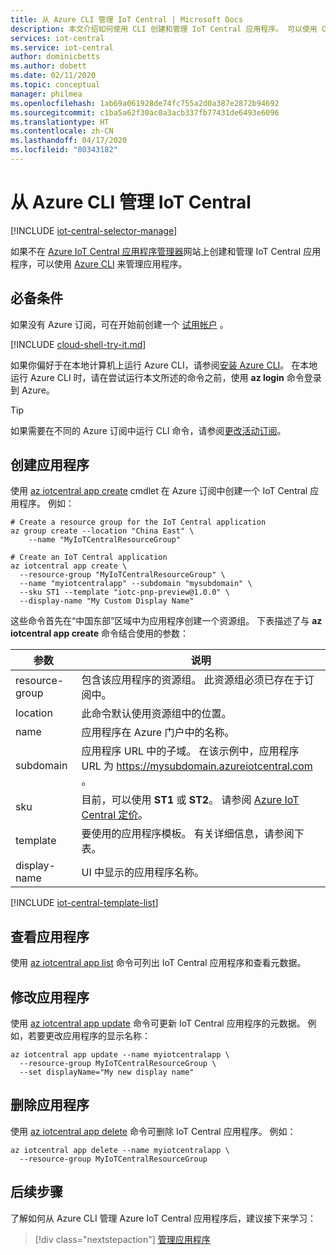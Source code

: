 ```yaml
---
title: 从 Azure CLI 管理 IoT Central | Microsoft Docs
description: 本文介绍如何使用 CLI 创建和管理 IoT Central 应用程序。 可以使用 CLI 查看、修改和删除应用程序。
services: iot-central
ms.service: iot-central
author: dominicbetts
ms.author: dobett
ms.date: 02/11/2020
ms.topic: conceptual
manager: philmea
ms.openlocfilehash: 1ab69a061928de74fc755a2d0a387e2872b94692
ms.sourcegitcommit: c1ba5a62f30ac0a3acb337fb77431de6493e6096
ms.translationtype: HT
ms.contentlocale: zh-CN
ms.lasthandoff: 04/17/2020
ms.locfileid: "80343182"
---
```

# <a name="manage-iot-central-from-azure-cli"></a>从 Azure CLI 管理 IoT Central

[!INCLUDE [iot-central-selector-manage](../../../includes/iot-central-selector-manage.md)]

如果不在 [Azure IoT Central 应用程序管理器](https://aka.ms/iotcentral)网站上创建和管理 IoT Central 应用程序，可以使用 [Azure CLI](/cli/) 来管理应用程序。

## <a name="prerequisites"></a>必备条件

如果没有 Azure 订阅，可在开始前创建一个 [试用帐户](https://www.azure.cn/pricing/1rmb-trial) 。

[!INCLUDE [cloud-shell-try-it.md](../../../includes/cloud-shell-try-it.md)]

如果你偏好于在本地计算机上运行 Azure CLI，请参阅[安装 Azure CLI](/cli/install-azure-cli)。 在本地运行 Azure CLI 时，请在尝试运行本文所述的命令之前，使用 **az login** 命令登录到 Azure。

> [!TIP]
> 如果需要在不同的 Azure 订阅中运行 CLI 命令，请参阅[更改活动订阅](/cli/manage-azure-subscriptions-azure-cli?view=azure-cli-latest#change-the-active-subscription)。

## <a name="create-an-application"></a>创建应用程序

使用 [az iotcentral app create](https://docs.microsoft.com/cli/azure/iotcentral/app#az-iotcentral-app-create) cmdlet 在 Azure 订阅中创建一个 IoT Central 应用程序。 例如：

```azurecli
# Create a resource group for the IoT Central application
az group create --location "China East" \
    --name "MyIoTCentralResourceGroup"
```

```azurecli
# Create an IoT Central application
az iotcentral app create \
  --resource-group "MyIoTCentralResourceGroup" \
  --name "myiotcentralapp" --subdomain "mysubdomain" \
  --sku ST1 --template "iotc-pnp-preview@1.0.0" \
  --display-name "My Custom Display Name"
```

这些命令首先在“中国东部”区域中为应用程序创建一个资源组。 下表描述了与 **az iotcentral app create** 命令结合使用的参数：

| 参数         | 说明 |
| ----------------- | ----------- |
| resource-group    | 包含该应用程序的资源组。 此资源组必须已存在于订阅中。 |
| location          | 此命令默认使用资源组中的位置。 |
| name              | 应用程序在 Azure 门户中的名称。 |
| subdomain         | 应用程序 URL 中的子域。 在该示例中，应用程序 URL 为 https://mysubdomain.azureiotcentral.com 。 |
| sku               | 目前，可以使用 **ST1** 或 **ST2**。 请参阅 [Azure IoT Central 定价](https://azure.microsoft.com/pricing/details/iot-central/)。 |
| template          | 要使用的应用程序模板。 有关详细信息，请参阅下表。 |
| display-name      | UI 中显示的应用程序名称。 |

[!INCLUDE [iot-central-template-list](../../../includes/iot-central-template-list.md)]

## <a name="view-your-applications"></a>查看应用程序

使用 [az iotcentral app list](https://docs.microsoft.com/cli/azure/iotcentral/app#az-iotcentral-app-list) 命令可列出 IoT Central 应用程序和查看元数据。

## <a name="modify-an-application"></a>修改应用程序

使用 [az iotcentral app update](https://docs.microsoft.com/cli/azure/iotcentral/app#az-iotcentral-app-update) 命令可更新 IoT Central 应用程序的元数据。 例如，若要更改应用程序的显示名称：

```azurecli
az iotcentral app update --name myiotcentralapp \
  --resource-group MyIoTCentralResourceGroup \
  --set displayName="My new display name"
```

## <a name="remove-an-application"></a>删除应用程序

使用 [az iotcentral app delete](https://docs.microsoft.com/cli/azure/iotcentral/app#az-iotcentral-app-delete) 命令可删除 IoT Central 应用程序。 例如：

```azurecli
az iotcentral app delete --name myiotcentralapp \
  --resource-group MyIoTCentralResourceGroup
```

## <a name="next-steps"></a>后续步骤

了解如何从 Azure CLI 管理 Azure IoT Central 应用程序后，建议接下来学习：

> [!div class="nextstepaction"]
> [管理应用程序](howto-administer.md)
